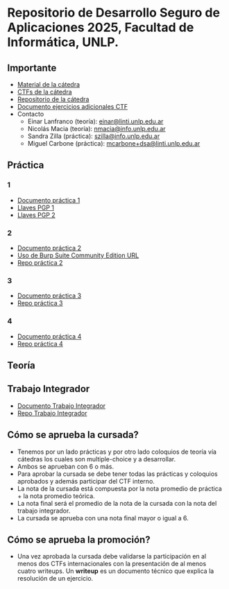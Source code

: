 # Repositorio de Desarrollo Seguro de Aplicaciones 2025, Facultad de Informática, UNLP.

## Importante

- [Material de la cátedra](https://catedras.linti.unlp.edu.ar/course/view.php?id=1287)
- [CTFs de la cátedra](https://ctf.dsa.linti.unlp.edu.ar/)
- [Repositorio de la cátedra](https://github.com/DSAinfo/CTFS-Writeups)
- [Documento ejercicios adicionales CTF](https://docs.google.com/document/d/18TDfF9U79F2gIqNepdLjhuvPEDxL0f7GKfLxARP-wrw/edit?usp=sharing)
- Contacto
  - Einar Lanfranco (teoría): einar@linti.unlp.edu.ar
  - Nicolás Macia (teoría): nmacia@info.unlp.edu.ar
  - Sandra Zilla (práctica): szilla@info.unlp.edu.ar
  - Miguel Carbone (práctica): mcarbone+dsa@linti.unlp.edu.ar

## Práctica

### 1

- [Documento práctica 1](https://docs.google.com/document/d/116bLLGzduvVYHJcxtHo0gP3eAJMnfSVGsXdWwXFmgJ4/edit?usp=sharing)
- [Llaves PGP 1](https://keys.openpgp.org/)
- [Llaves PGP 2](https://keyserver.ubuntu.com/)

### 2

- [Documento práctica 2](https://docs.google.com/document/d/1YLNYXie--ZsqTcrEyFosSA3loAryMWYaFuzHzaBZld8/edit?usp=sharing)
- [Uso de Burp Suite Community Edition URL](https://www.youtube.com/watch?v=RAYTgCjWFFQ)
- [Repo práctica 2](https://github.com/DSAinfo/2025-Error404/tree/main/practica2)

### 3

- [Documento práctica 3](https://docs.google.com/document/d/1zKVt4pFiNLtA_cozOLY0_wvcCFM4g1G43LQGLQp7G4g/edit?usp=sharing)
- [Repo práctica 3](https://github.com/DSAinfo/2025-Error404/tree/main/practica3)

### 4

- [Documento práctica 4](https://docs.google.com/document/d/1-eH-NIdDKwYCSlMGTm4nbWzGQRm3V_9ZChBdLf7vCeY/edit?usp=sharing)
- [Repo práctica 4](https://github.com/DSAinfo/2025-Error404/tree/main/practica4)

## Teoría

## Trabajo Integrador

- [Documento Trabajo Integrador](https://docs.google.com/document/d/1U5-16nDRMS10_Ee8fOzxgAjMLPLoK_EMdeM_VmgO5j4/edit?usp=sharing)
- [Repo Trabajo Integrador](https://github.com/DSAinfo/2025-Error404/tree/main/trabajo_integrador)

## Cómo se aprueba la cursada?

- Tenemos por un lado prácticas y por otro lado coloquios de teoría vía cátedras los cuales son multiple-choice y a desarrollar.
- Ambos se aprueban con 6 o más.
- Para aprobar la cursada se debe tener todas las prácticas y coloquios aprobados y además participar del CTF interno.
- La nota de la cursada está compuesta por la nota promedio de práctica + la nota promedio teórica.
- La nota final será el promedio de la nota de la cursada con la nota del trabajo integrador.
- La cursada se aprueba con una nota final mayor o igual a 6.

## Cómo se aprueba la promoción?

- Una vez aprobada la cursada debe validarse la participación en al menos dos CTFs internacionales con la presentación de al menos cuatro writeups. Un **writeup** es un documento técnico que explica la resolución de un ejercicio.
